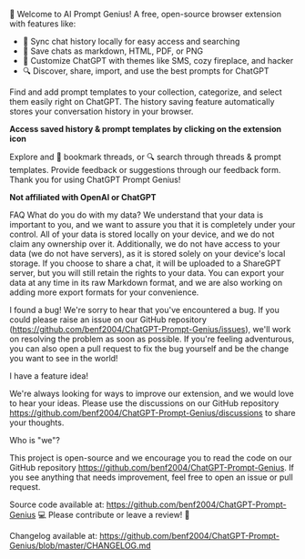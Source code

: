 🎉 Welcome to AI Prompt Genius! A free, open-source browser extension with features like:

- 💾 Sync chat history locally for easy access and searching
- 📄 Save chats as markdown, HTML, PDF, or PNG
- 🎨 Customize ChatGPT with themes like SMS, cozy fireplace, and hacker
- 🔍 Discover, share, import, and use the best prompts for ChatGPT

Find and add prompt templates to your collection, categorize, and select them easily right on ChatGPT. The history saving feature automatically stores your conversation history in your browser.

**Access saved history & prompt templates by clicking on the extension icon**

Explore and 🔖 bookmark threads, or 🔍 search through threads & prompt templates. Provide feedback or suggestions through our feedback form. Thank you for using ChatGPT Prompt Genius!

**Not affiliated with OpenAI or ChatGPT**

FAQ
What do you do with my data?
We understand that your data is important to you, and we want to assure you that it is completely under your control. All of your data is stored locally on your device, and we do not claim any ownership over it. Additionally, we do not have access to your data (we do not have servers), as it is stored solely on your device's local storage. If you choose to share a chat, it will be uploaded to a ShareGPT server, but you will still retain the rights to your data. You can export your data at any time in its raw Markdown format, and we are also working on adding more export formats for your convenience.

I found a bug!
We're sorry to hear that you've encountered a bug. If you could please raise an issue on our GitHub repository (https://github.com/benf2004/ChatGPT-Prompt-Genius/issues), we'll work on resolving the problem as soon as possible. If you're feeling adventurous, you can also open a pull request to fix the bug yourself and be the change you want to see in the world!

I have a feature idea!

We're always looking for ways to improve our extension, and we would love to hear your ideas. Please use the discussions on our GitHub repository https://github.com/benf2004/ChatGPT-Prompt-Genius/discussions to share your thoughts.

Who is "we"?

This project is open-source and we encourage you to read the code on our GitHub repository https://github.com/benf2004/ChatGPT-Prompt-Genius. If you see anything that needs improvement, feel free to open an issue or pull request.

Source code available at: https://github.com/benf2004/ChatGPT-Prompt-Genius 💻
Please contribute or leave a review! 🙏

Changelog available at:
https://github.com/benf2004/ChatGPT-Prompt-Genius/blob/master/CHANGELOG.md